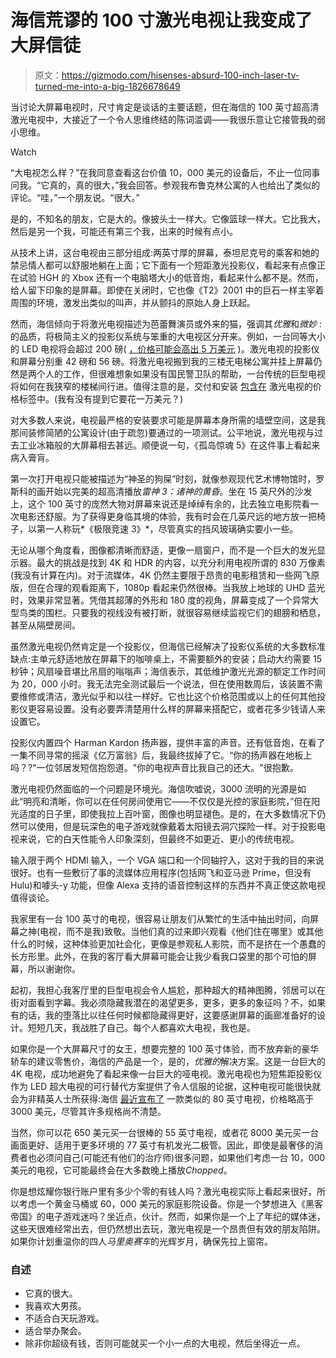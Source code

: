 # 海信荒谬的 100 寸激光电视让我变成了大屏信徒

> 原文：<https://gizmodo.com/hisenses-absurd-100-inch-laser-tv-turned-me-into-a-big-1826678649>

当讨论大屏幕电视时，尺寸肯定是谈话的主要话题，但在海信的 100 英寸超高清激光电视中，大接近了一个令人思维终结的陈词滥调——我很乐意让它接管我的弱小思维。

Watch

“大电视怎么样？”在我同意查看这台价值 10，000 美元的设备后，不止一位同事问我。“它真的，真的很大，”我会回答。参观我布鲁克林公寓的人也给出了类似的评论。“哇，”一个朋友说。“很大。”

是的，不知名的朋友，它是大的。像披头士一样大。它像篮球一样大。它比我大，然后是另一个我，可能还有第三个我，出来的时候有点小。

从技术上讲，这台电视由三部分组成:两英寸厚的屏幕，泰坦尼克号的乘客和她的禁忌情人都可以舒服地躺在上面；它下面有一个短距激光投影仪，看起来有点像正在试验 HGH 的 Xbox 还有一个电脑塔大小的低音炮，看起来什么都不是。然而，给人留下印象的是屏幕。即使在关闭时，它也像《T2》2001 中的巨石一样主宰着周围的环境，激发出类似的叫声，并从颤抖的原始人身上跃起。

然而，海信倾向于将激光电视描述为芭蕾舞演员或外来的猫，强调其*优雅*和*微妙* : 的品质，将极简主义的投影仪系统与笨重的大电视区分开来。例如，一台同等大小的 LED 电视将会超过 200 磅( [，价格可能会高出 5 万美元](https://www.sony.com/electronics/televisions/xbr-z9d-series/buy/xbr-100z9d) )。激光电视的投影仪和屏幕分别重 42 磅和 56 磅。将激光电视搬到我的三楼无电梯公寓并挂上屏幕仍然是两个人的工作，但很难想象如果没有国民警卫队的帮助，一台传统的巨型电视将如何在我狭窄的楼梯间行进。值得注意的是，交付和安装 [包含在](https://www.hisense-usa.com/sites/default/files/support-doc/Laser%20TV%20FAQs_v1.2.pdf) 激光电视的价格标签中。(我有没有提到它要花一万美元？)

对大多数人来说，电视最严格的安装要求可能是屏幕本身所需的墙壁空间，这是我那间装修简陋的公寓设计(由于疏忽)要通过的一项测试。公平地说，激光电视与过去工业冰箱般的大屏幕相去甚远。顺便说一句，《孤岛惊魂 5》在这件事上看起来病入膏肓。

第一次打开电视只能被描述为“神圣的狗屎”时刻，就像参观现代艺术博物馆时，罗斯科的画开始以完美的超高清播放*雷神 3：诸神的黄昏*。坐在 15 英尺外的沙发上，这个 100 英寸的庞然大物对屏幕来说还是绰绰有余的，比去独立电影院看一次电影还舒服。为了获得更身临其境的体验，我有时会在几英尺远的地方放一把椅子，以第一人称玩*《极限竞速 3》*，尽管真实的挡风玻璃确实要小一些。

无论从哪个角度看，图像都清晰而舒适，更像一扇窗户，而不是一个巨大的发光显示器。最大的挑战是找到 4K 和 HDR 的内容，以充分利用电视所谓的 830 万像素(我没有计算在内)。对于流媒体，4K 仍然主要限于昂贵的电影租赁和一些网飞原版，但在合理的观看距离下，1080p 看起来仍然很棒。当我放上地球的 UHD 蓝光时，效果非常显著。凭借其超薄的外形和 180 度的视角，屏幕变成了一个异常大型鸟类的围栏。只要我的视线没有被打断，就很容易继续监视它们的翅膀和栖息，甚至从隔壁房间。

虽然激光电视仍然肯定是一个投影仪，但海信已经解决了投影仪系统的大多数标准缺点:主单元舒适地放在屏幕下的咖啡桌上，不需要额外的安装；启动大约需要 15 秒钟；风扇噪音堪比吊扇的嗡嗡声；海信表示，其低维护激光光源的额定工作时间为 20，000 小时。我无法完全测试最后一个说法，但在使用数周后，该装置不需要维修或清洁，激光似乎和以往一样好。它也比这个价格范围或以上的任何其他投影仪更容易设置。没有必要弄清楚用什么样的屏幕来搭配它，或者花多少钱请人来设置它。

投影仪内置四个 Harman Kardon 扬声器，提供丰富的声音。还有低音炮，在看了一集不同寻常的摇滚《亿万富翁》后，我最终拔掉了它。“你的扬声器在地板上吗？?"一位邻居发短信抱怨道。"你的电视声音比我自己的还大。"很抱歉。

激光电视仍然面临的一个问题是环境光。海信吹嘘说，3000 流明的光源是如此“明亮和清晰，你可以在任何房间使用它——不仅仅是光控的家庭影院，”但在阳光适度的日子里，即使我拉上百叶窗，图像也明显褪色。是的，在大多数情况下仍然可以使用，但是玩深色的电子游戏就像戴着太阳镜去洞穴探险一样。对于投影电视来说，它的白天性能令人印象深刻，但最终不如更近、更小的传统电视。

输入限于两个 HDMI 输入，一个 VGA 端口和一个同轴拧入，这对于我的目的来说很好。也有一些敷衍了事的流媒体应用程序(包括网飞和亚马逊 Prime，但没有 Hulu)和噱头-y 功能，但像 Alexa 支持的语音控制这样的东西并不真正使这款电视值得谈论。

我家里有一台 100 英寸的电视，很容易让朋友们从繁忙的生活中抽出时间，向屏幕之神(电视，而不是我)致敬。当他们真的过来即兴观看《他们住在哪里》或其他什么的时候，这种体验更加社会化，更像是参观私人影院，而不是挤在一个愚蠢的长方形里。此外，在我的客厅看大屏幕可能会让我少看我口袋里的那个可怕的屏幕，所以谢谢你。

起初，我担心我客厅里的巨型电视会令人尴尬，那种超大的精神图腾，邻居可以在街对面看到字幕。我必须隐藏我潜在的渴望更多，更多，更多的象征吗？不，如果有的话，我的堕落比以往任何时候都隐藏得更好，这要感谢屏幕的画廊准备好的设计。短短几天，我战胜了自己。每个人都喜欢大电视，我也是。

如果你是一个大屏幕尺寸的女王，想要完整的 100 英寸体验，而不放弃新的豪华轿车的建议零售价，海信的产品是一个，是的，*优雅的*解决方案。这是一台巨大的 4K 电视，成功地避免了看起来像一台巨大的哑电视。激光电视也为短焦距投影仪作为 LED 超大电视的可行替代方案提供了令人信服的论据，这种电视可能很快就会为非精英人士所获得:海信 [最近宣布了](https://www.theverge.com/circuitbreaker/2018/5/18/17368320/hisense-l5-laser-tv-cheaper-80-inch-projectorhttps://www.prnewswire.com/news-releases/hisense-announces-global-availability-of-new-80-inch-laser-tvs-300650950.html) 一款类似的 80 英寸电视，价格略高于 3000 美元，尽管其许多规格尚不清楚。

当然，你可以花 650 美元买一台很棒的 55 英寸电视，或者花 8000 美元买一台画面更好、适用于更多环境的 77 英寸有机发光二极管。因此，即使是最奢侈的消费者也必须问自己(可能还有他们的治疗师)很多问题，如果他们考虑一台 10，000 美元的电视，它可能最终会在大多数晚上播放*Chopped*。

你是想炫耀你银行账户里有多少个零的有钱人吗？激光电视实际上看起来很好，所以考虑一个黄金马桶或 60，000 美元的家庭影院设备。你是一个梦想进入《黑客帝国》的电子游戏迷吗？坐近点，伙计。然而，如果你是一个上了年纪的媒体迷，这些天很难经常出去，但仍然想出去玩，激光电视是一个昂贵但有效的朋友陷阱。如果你计划重温你的四人*马里奥赛车*的光辉岁月，确保先拉上窗帘。

### **自述**

*   它真的很大。
*   我喜欢大男孩。
*   不适合白天玩游戏。
*   适合举办聚会。
*   除非你超级有钱，否则可能就买一个小一点的大电视，然后坐得近一点。